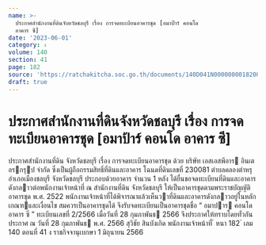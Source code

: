 ```yaml
---
name: >-
  ประกาศสำนักงานที่ดินจังหวัดชลบุรี เรื่อง การจดทะเบียนอาคารชุด [อมาป้าร์ คอนโด
  อาคาร ซี]
date: '2023-06-01'
category: ง
volume: 140
section: 41
page: 182
source: 'https://ratchakitcha.soc.go.th/documents/140D041N0000000018200.pdf'
draft: true
---
```


# ประกาศสำนักงานที่ดินจังหวัดชลบุรี เรื่อง การจดทะเบียนอาคารชุด [อมาป้าร์ คอนโด อาคาร ซี]

ประกาศสํานักงานที่ดิน จังหวัดชลบุรี เรื่อง การจดทะเบียนอาคารชุด ด้วย บริษัท เอสเอสพีอาร อินเตอรกรุป จํากัด ซึ่งเป็นผู้ถือกรรมสิทธิ์ที่ดินและอาคาร โฉนดที่ดินเลขที่ 230081 ตําบลคลองตําหรุ อําเภอเมืองชลบุรี จังหวัดชลบุรี ประกอบด้วยอาคาร จํานวน 1 หลัง ได้ยื่นขอจดทะเบียนที่ดินและอาคารดังกลาวต่อพนักงานเจ้าหน้าที่ ณ สํานักงานที่ดิน จังหวัดชลบุรี ให้เป็นอาคารชุดตามพระราชบัญญัติอาคารชุด พ.ศ. 2522 พนักงานเจ้าหน้าที่ได้พิจารณาแล้วเห็นวาที่ดินและอาคารดังกลาวอยู่ในหลักเกณฑและเงื่อนไข สมควรเป็นอาคารชุดได้ จึงรับจดทะเบียนเป็นอาคารชุดชื่อ “ อมาปาร คอนโด อาคาร ซี ” ทะเบียนเลขที่ 2/2566 เมื่อวันที่ 28 กุมภาพันธ 2566 จึงประกาศให้ทราบโดยทั่วกัน ประกาศ ณ วันที่ 28 กุมภาพันธ พ.ศ. 2566 สุวิชัย สินบังเกิด พนักงานเจ้าหน้าที่ ้ หนา 182 ่ เลม 140 ตอนที่ 41 ง ราชกิจจานุเบกษา 1 มิถุนายน 2566
